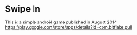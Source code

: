 # Swipe In

This is a simple android game published in August 2014
https://play.google.com/store/apps/details?id=com.bitflake.pull
